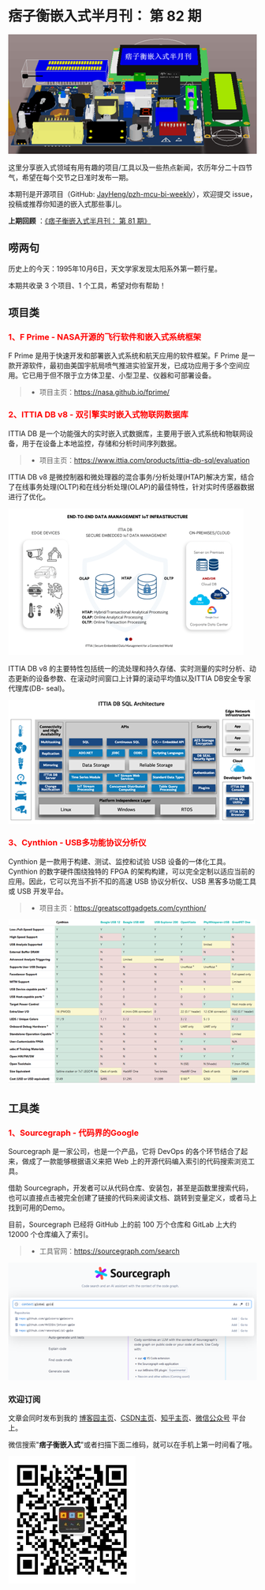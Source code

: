 # 痞子衡嵌入式半月刊： 第 82 期

![](https://raw.githubusercontent.com/JayHeng/pzh-mcu-bi-weekly/master/pics/pzh_mcu_bi_weekly.PNG)

这里分享嵌入式领域有用有趣的项目/工具以及一些热点新闻，农历年分二十四节气，希望在每个交节之日准时发布一期。

本期刊是开源项目（GitHub: [JayHeng/pzh-mcu-bi-weekly](https://github.com/JayHeng/pzh-mcu-bi-weekly)），欢迎提交 issue，投稿或推荐你知道的嵌入式那些事儿。

**上期回顾** ：[《痞子衡嵌入式半月刊： 第 81 期》](https://www.cnblogs.com/henjay724/p/17725725.html)

## 唠两句

历史上的今天：1995年10月6日，天文学家发现太阳系外第一颗行星。

本期共收录 3 个项目、1 个工具，希望对你有帮助！

## 项目类

### <font color="red">1、F Prime - NASA开源的飞行软件和嵌入式系统框架</font>

F Prime 是用于快速开发和部署嵌入式系统和航天应用的软件框架。F Prime 是一款开源软件，最初由美国宇航局喷气推进实验室开发，已成功应用于多个空间应用。它已用于但不限于立方体卫星、小型卫星、仪器和可部署设备。

> * 项目主页：https://nasa.github.io/fprime/

### <font color="red">2、ITTIA DB v8 - 双引擎实时嵌入式物联网数据库</font>

ITTIA DB 是一个功能强大的实时嵌入式数据库，主要用于嵌入式系统和物联网设备，用于在设备上本地监控，存储和分析时间序列数据。

> * 项目主页：https://www.ittia.com/products/ittia-db-sql/evaluation

ITTIA DB v8 是微控制器和微处理器的混合事务/分析处理(HTAP)解决方案，结合了在线事务处理(OLTP)和在线分析处理(OLAP)的最佳特性，针对实时传感器数据进行了优化。

![](https://raw.githubusercontent.com/JayHeng/pzh-mcu-bi-weekly/master/pics/issue-082/ITTIA-DB-v8.PNG)

ITTIA DB v8 的主要特性包括统一的流处理和持久存储、实时测量的实时分析、动态更新的设备参数、在滚动时间窗口上计算的滚动平均值以及ITTIA DB安全专家代理库(DB- seal)。

![](https://raw.githubusercontent.com/JayHeng/pzh-mcu-bi-weekly/master/pics/issue-082/ITTIA-DB-v8_2.PNG)

### <font color="red">3、Cynthion - USB多功能协议分析仪</font>

Cynthion 是一款用于构建、测试、监控和试验 USB 设备的一体化工具。Cynthion 的数字硬件围绕独特的 FPGA 的架构构建，可以完全定制以适应当前的应用。因此，它可以充当不折不扣的高速 USB 协议分析仪、USB 黑客多功能工具或 USB 开发平台。

> * 项目主页：https://greatscottgadgets.com/cynthion/

![](https://raw.githubusercontent.com/JayHeng/pzh-mcu-bi-weekly/master/pics/issue-082/Cynthion.PNG)

## 工具类

### <font color="red">1、Sourcegraph - 代码界的Google</font>

Sourcegraph 是一家公司，也是一个产品，它将 DevOps 的各个环节结合了起来，做成了一款能够根据语义来把 Web 上的开源代码编入索引的代码搜索浏览工具。

借助 Sourcegraph，开发者可以从代码仓库、安装包，甚至是函数里搜索代码，也可以直接点击被完全创建了链接的代码来阅读文档、跳转到变量定义，或者马上找到可用的Demo。

目前，Sourcegraph 已经将 GitHub 上的前 100 万个仓库和 GitLab 上大约 12000 个仓库编入了索引。

> * 工具官网：https://sourcegraph.com/search

![](https://raw.githubusercontent.com/JayHeng/pzh-mcu-bi-weekly/master/pics/issue-082/Sourcegraph.PNG)

### 欢迎订阅

文章会同时发布到我的 [博客园主页](https://www.cnblogs.com/henjay724/)、[CSDN主页](https://blog.csdn.net/henjay724)、[知乎主页](https://www.zhihu.com/people/henjay724)、[微信公众号](http://weixin.sogou.com/weixin?type=1&query=痞子衡嵌入式) 平台上。

微信搜索"__痞子衡嵌入式__"或者扫描下面二维码，就可以在手机上第一时间看了哦。

![](https://raw.githubusercontent.com/JayHeng/pzhmcu-picture/master/wechat/pzhMcu_qrcode_258x258.jpg)

